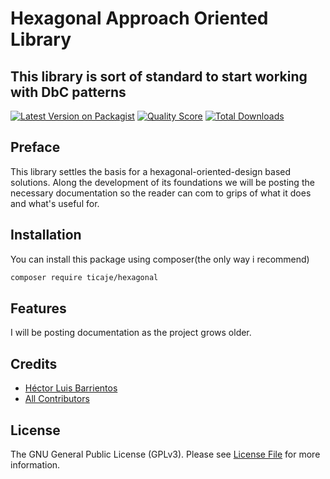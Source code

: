 # Hexagonal Approach Oriented Library
## This library is sort of standard to start working with DbC patterns

[![Latest Version on Packagist](https://img.shields.io/packagist/v/ticaje/hexagonal.svg?style=flat-square)](https://packagist.org/packages/ticaje/hexagonal)
[![Quality Score](https://img.shields.io/scrutinizer/g/ticaje/Hexagonal-Design-Library.svg?style=flat-square)](https://scrutinizer-ci.com/g/ticaje/Hexagonal-Design-Library)
[![Total Downloads](https://img.shields.io/packagist/dt/ticaje/hexagonal.svg?style=flat-square)](https://packagist.org/packages/ticaje/hexagonal)

## Preface

This library settles the basis for a hexagonal-oriented-design based solutions.
Along the development of its foundations we will be posting the necessary documentation so the reader can com to grips of what it does and what's useful for.

## Installation

You can install this package using composer(the only way i recommend)

```bash
composer require ticaje/hexagonal
```

## Features

I will be posting documentation as the project grows older.

## Credits

- [Héctor Luis Barrientos](https://github.com/ticaje)
- [All Contributors](../../contributors)

## License

The GNU General Public License (GPLv3). Please see [License File](LICENSE.md) for more information.
